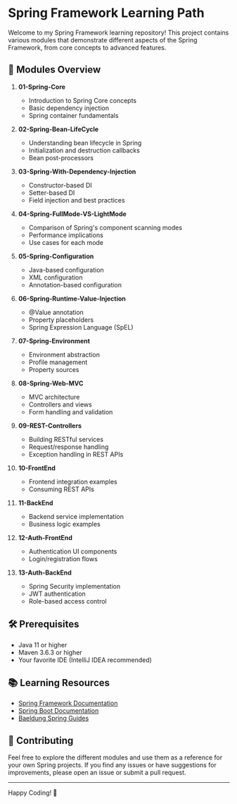 # Spring Framework Learning Path

Welcome to my Spring Framework learning repository! This project contains various modules that demonstrate different aspects of the Spring Framework, from core concepts to advanced features.

## 🚀 Modules Overview

1. **01-Spring-Core**
   - Introduction to Spring Core concepts
   - Basic dependency injection
   - Spring container fundamentals

2. **02-Spring-Bean-LifeCycle**
   - Understanding bean lifecycle in Spring
   - Initialization and destruction callbacks
   - Bean post-processors

3. **03-Spring-With-Dependency-Injection**
   - Constructor-based DI
   - Setter-based DI
   - Field injection and best practices

4. **04-Spring-FullMode-VS-LightMode**
   - Comparison of Spring's component scanning modes
   - Performance implications
   - Use cases for each mode

5. **05-Spring-Configuration**
   - Java-based configuration
   - XML configuration
   - Annotation-based configuration

6. **06-Spring-Runtime-Value-Injection**
   - @Value annotation
   - Property placeholders
   - Spring Expression Language (SpEL)

7. **07-Spring-Environment**
   - Environment abstraction
   - Profile management
   - Property sources

8. **08-Spring-Web-MVC**
   - MVC architecture
   - Controllers and views
   - Form handling and validation

9. **09-REST-Controllers**
   - Building RESTful services
   - Request/response handling
   - Exception handling in REST APIs

10. **10-FrontEnd**
    - Frontend integration examples
    - Consuming REST APIs

11. **11-BackEnd**
    - Backend service implementation
    - Business logic examples

12. **12-Auth-FrontEnd**
    - Authentication UI components
    - Login/registration flows

13. **13-Auth-BackEnd**
    - Spring Security implementation
    - JWT authentication
    - Role-based access control

## 🛠️ Prerequisites

- Java 11 or higher
- Maven 3.6.3 or higher
- Your favorite IDE (IntelliJ IDEA recommended)

## 📚 Learning Resources

- [Spring Framework Documentation](https://spring.io/projects/spring-framework)
- [Spring Boot Documentation](https://spring.io/projects/spring-boot)
- [Baeldung Spring Guides](https://www.baeldung.com/spring-tutorial)

## 🤝 Contributing

Feel free to explore the different modules and use them as a reference for your own Spring projects. If you find any issues or have suggestions for improvements, please open an issue or submit a pull request.


---

Happy Coding! 🚀
